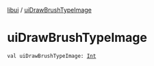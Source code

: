 [libui](index.md) / [uiDrawBrushTypeImage](./ui-draw-brush-type-image.md)

# uiDrawBrushTypeImage

`val uiDrawBrushTypeImage: `[`Int`](https://kotlinlang.org/api/latest/jvm/stdlib/kotlin/-int/index.html)